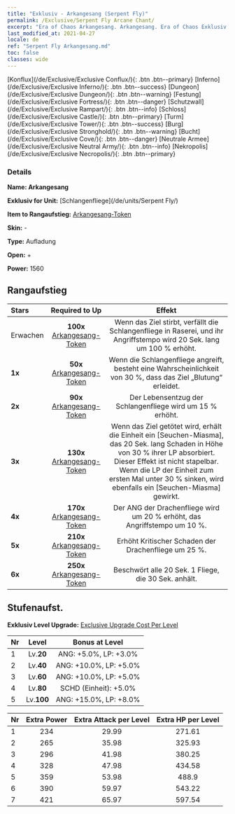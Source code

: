 ```yaml
---
title: "Exklusiv - Arkangesang (Serpent Fly)"
permalink: /Exclusive/Serpent Fly Arcane Chant/
excerpt: "Era of Chaos Arkangesang. Arkangesang. Era of Chaos Exklusiv Arkangesang. Schlangenfliege Exklusiv."
last_modified_at: 2021-04-27
locale: de
ref: "Serpent Fly Arkangesang.md"
toc: false
classes: wide
---
```

 [Konflux](/de/Exclusive/Exclusive Conflux/){: .btn .btn--primary} [Inferno](/de/Exclusive/Exclusive Inferno/){: .btn .btn--success} [Dungeon](/de/Exclusive/Exclusive Dungeon/){: .btn .btn--warning} [Festung](/de/Exclusive/Exclusive Fortress/){: .btn .btn--danger} [Schutzwall](/de/Exclusive/Exclusive Rampart/){: .btn .btn--info} [Schloss](/de/Exclusive/Exclusive Castle/){: .btn .btn--primary} [Turm](/de/Exclusive/Exclusive Tower/){: .btn .btn--success} [Burg](/de/Exclusive/Exclusive Stronghold/){: .btn .btn--warning} [Bucht](/de/Exclusive/Exclusive Cove/){: .btn .btn--danger} [Neutrale Armee](/de/Exclusive/Exclusive Neutral Army/){: .btn .btn--info} [Nekropolis](/de/Exclusive/Exclusive Necropolis/){: .btn .btn--primary} 

### Details
 **Name: Arkangesang** 

 **Exklusiv for Unit:** [Schlangenfliege](/de/units/Serpent Fly/) 

 **Item to Rangaufstieg:** [Arkangesang-Token](/ItemsDE/con_915/)

 **Skin:** -

 **Type:** Aufladung

 **Open:** +

 **Power:** 1560

## Rangaufstieg

  |     Stars    |  Required to Up | Effekt |
  |:-------------|:---------------:|:---------------:|
  |  Erwachen  | **100x** [Arkangesang-Token](/ItemsDE/con_915/) | Wenn das Ziel stirbt, verfällt die Schlangenfliege in Raserei, und ihr Angriffstempo wird 20 Sek. lang um 100 % erhöht. |
  | **1x** <i class="fas fa-star"/> | **50x** [Arkangesang-Token](/ItemsDE/con_915/) | Wenn die Schlangenfliege angreift, besteht eine Wahrscheinlichkeit von 30 %, dass das Ziel „Blutung“ erleidet. |
  | **2x** <i class="fas fa-star"/> | **90x** [Arkangesang-Token](/ItemsDE/con_915/) | Der Lebensentzug der Schlangenfliege wird um 15 % erhöht. |
  | **3x** <i class="fas fa-star"/> | **130x** [Arkangesang-Token](/ItemsDE/con_915/) | Wenn das Ziel getötet wird, erhält die Einheit ein [Seuchen-Miasma], das 20 Sek. lang Schaden in Höhe von 30 % ihrer LP absorbiert. Dieser Effekt ist nicht stapelbar. Wenn die LP der Einheit zum ersten Mal unter 30 % sinken, wird ebenfalls ein [Seuchen-Miasma] gewirkt. |
  | **4x** <i class="fas fa-star"/> | **170x** [Arkangesang-Token](/ItemsDE/con_915/) | Der ANG der Drachenfliege wird um 20 % erhöht, das Angriffstempo um 10 %. |
  | **5x** <i class="fas fa-star"/> | **210x** [Arkangesang-Token](/ItemsDE/con_915/) | Erhöht Kritischer Schaden der Drachenfliege um 25 %. |
  | **6x** <i class="fas fa-star"/> | **250x** [Arkangesang-Token](/ItemsDE/con_915/) | Beschwört alle 20 Sek. 1 Fliege, die 30 Sek. anhält. |


## Stufenaufst.
 **Exklusiv Level Upgrade:** [Exclusive Upgrade Cost Per Level](/Exclusive/ExclusiveUpgradeCostPerLevel/)

  |  Nr  |   Level  | Bonus at Level |
  |:-----|:--------:|:--------------:|
  | 1 | Lv.**20** | ANG: +5.0%, LP: +3.0% |
  | 2 | Lv.**40** | ANG: +10.0%, LP: +5.0% |
  | 3 | Lv.**60** | ANG: +10.0%, LP: +5.0% |
  | 4 | Lv.**80** | SCHD (Einheit): +5.0% |
  | 5 | Lv.**100** | ANG: +15.0%, LP: +8.0% |


  |  Nr  |  Extra Power | Extra Attack per Level | Extra HP per Level |
  |:-----|:--------:|:--------:|:--------:|
  | 1 | 234 | 29.99 | 271.61 |
  | 2 | 265 | 35.98 | 325.93 |
  | 3 | 296 | 41.98 | 380.25 |
  | 4 | 328 | 47.98 | 434.58 |
  | 5 | 359 | 53.98 | 488.9 |
  | 6 | 390 | 59.97 | 543.22 |
  | 7 | 421 | 65.97 | 597.54 |


